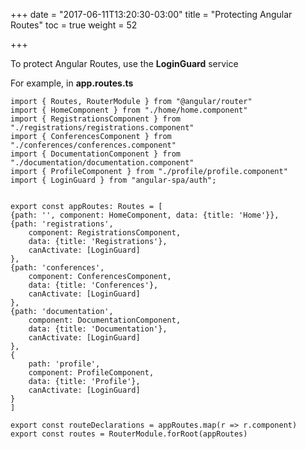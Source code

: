 +++
date = "2017-06-11T13:20:30-03:00"
title = "Protecting Angular Routes"
toc = true
weight = 52

+++

To protect Angular Routes, use the **LoginGuard** service

For example, in **app.routes.ts**

    import { Routes, RouterModule } from "@angular/router"
    import { HomeComponent } from "./home/home.component"
    import { RegistrationsComponent } from "./registrations/registrations.component"
    import { ConferencesComponent } from "./conferences/conferences.component"
    import { DocumentationComponent } from "./documentation/documentation.component"
    import { ProfileComponent } from "./profile/profile.component"
    import { LoginGuard } from "angular-spa/auth";
    
    
    export const appRoutes: Routes = [
    {path: '', component: HomeComponent, data: {title: 'Home'}},
    {path: 'registrations',
        component: RegistrationsComponent,
        data: {title: 'Registrations'},
        canActivate: [LoginGuard]
    },
    {path: 'conferences',
        component: ConferencesComponent,
        data: {title: 'Conferences'},
        canActivate: [LoginGuard]
    },
    {path: 'documentation',
        component: DocumentationComponent,
        data: {title: 'Documentation'},
        canActivate: [LoginGuard]
    },
    {
        path: 'profile',
        component: ProfileComponent,
        data: {title: 'Profile'},
        canActivate: [LoginGuard]
    }
    ]
    
    export const routeDeclarations = appRoutes.map(r => r.component)
    export const routes = RouterModule.forRoot(appRoutes)

